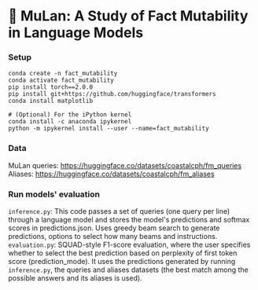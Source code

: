 # 🥷 MuLan: A Study of Fact Mutability in Language Models

### Setup

```
conda create -n fact_mutability
conda activate fact_mutability
pip install torch==2.0.0
pip install git+https://github.com/huggingface/transformers
conda install matplotlib

# (Optional) For the iPython kernel
conda install -c anaconda ipykernel
python -m ipykernel install --user --name=fact_mutability
```

### Data
MuLan queries: https://huggingface.co/datasets/coastalcph/fm_queries
Aliases: https://huggingface.co/datasets/coastalcph/fm_aliases

### Run models' evaluation
`inference.py`: This code passes a set of queries (one query per line) through a language model and stores the model's predictions and softmax scores in predictions.json. Uses greedy beam search to generate predictions, options to select how many beams and instructions.
`evaluation.py`: SQUAD-style F1-score evaluation, where the user specifies whether to select the best prediction based on perplexity of first token score (prediction_mode). It uses the predictions generated by running `inference.py`, the queries and aliases datasets (the best match among the possible answers and its aliases is used).

